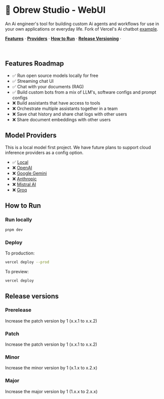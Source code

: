 # 🍺 Obrew Studio - WebUI

An Ai engineer's tool for building custom Ai agents and workflows for use in your own applications or everyday life.
Fork of Vercel's Ai chatbot [example](https://github.com/vercel-labs/ai-chatbot).

<!-- <a href="https://chat.vercel.ai/">
  <img alt="Next.js 13 and app template Router-ready AI chatbot." src="https://chat.vercel.ai/opengraph-image.png">
  <h1 align="center">Next.js AI Chatbot</h1>
</a> -->

<p align="left">
  <a href="#features-roadmap"><strong>Features</strong></a> ·
  <a href="#model-providers"><strong>Providers</strong></a> ·
  <a href="#how-to-run"><strong>How to Run</strong></a> ·
  <a href="#release-versions"><strong>Release Versioning</strong></a> ·
  <!-- <a href="#env-vars"><strong>Env vars</strong></a> -->
</p>
<br/>

## Features Roadmap

- ✅ Run open source models locally for free
- ✅ Streaming chat UI
- ✅ Chat with your documents (RAG)
- ✅ Build custom bots from a mix of LLM's, software configs and prompt configs
- ❌ Build assistants that have access to tools
- ❌ Orchestrate multiple assistants together in a team
- ❌ Save chat history and share chat logs with other users
- ❌ Share document embeddings with other users

## Model Providers

This is a local model first project. We have future plans to support cloud inference providers as a config option.

- ✅ [Local](https://github.com/dieharders/ai-text-server)
- ❌ [OpenAI](https://openai.com/chatgpt)
- ❌ [Google Gemini](https://gemini.google.com)
- ❌ [Anthropic](https://www.anthropic.com)
- ❌ [Mistral AI](https://mistral.ai)
- ❌ [Groq](https://groq.com)

## How to Run

### Run locally

```bash
pnpm dev
```

### Deploy

To production:

```bash
vercel deploy --prod
```

To preview:

```bash
vercel deploy
```

## Release versions

### Prerelease

Increase the patch version by 1 (x.x.1 to x.x.2)

### Patch

Increase the patch version by 1 (x.x.1 to x.x.2)

### Minor

Increase the minor version by 1 (x.1.x to x.2.x)

### Major

Increase the major version by 1 (1.x.x to 2.x.x)

<!-- ## Env vars

You will need to use the environment variables [defined in `.env.example`](.env.example) to run Next.js AI Chatbot. It's recommended you use [Vercel Environment Variables](https://vercel.com/docs/concepts/projects/environment-variables) for this, but a `.env` file is all that is necessary.

1. Install Vercel CLI: `pnpm i -g vercel`
2. Link local instance with Vercel and GitHub accounts (creates `.vercel` directory): `vercel link`
3. Download your environment variables: `vercel env pull` -->
